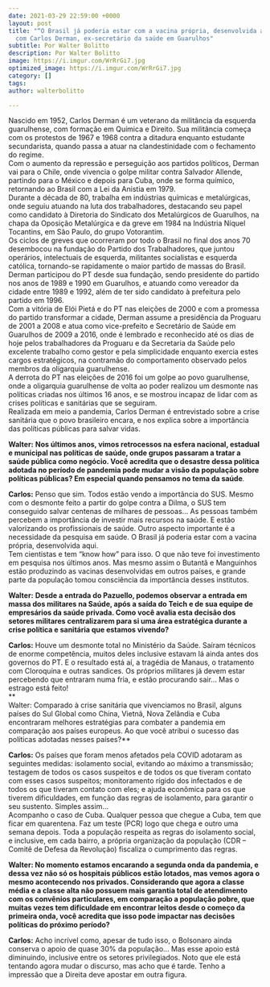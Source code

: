 ```yaml
---
date: 2021-03-29 22:59:00 +0000
layout: post
title: "“O Brasil já poderia estar com a vacina própria, desenvolvida aqui.”, entrevista
  com Carlos Derman, ex-secretário da saúde em Guarulhos"
subtitle: Por Walter Bolitto
description: Por Walter Bolitto
image: https://i.imgur.com/WrRrGi7.jpg
optimized_image: https://i.imgur.com/WrRrGi7.jpg
category: []
tags: 
author: walterbolitto

---
```

Nascido em 1952, Carlos Derman é um veterano da militância da esquerda guarulhense, com formação em Química e Direito. Sua militância começa com os protestos de 1967 e 1968 contra a ditadura enquanto estudante secundarista, quando passa a atuar na clandestinidade com o fechamento do regime.   
Com o aumento da repressão e perseguição aos partidos políticos, Derman vai para o Chile, onde vivencia o golpe militar contra Salvador Allende, partindo para o México e depois para Cuba, onde se forma químico, retornando ao Brasil com a Lei da Anistia em 1979.  
Durante a década de 80, trabalha em indústrias químicas e metalúrgicas, onde seguiu atuando na luta dos trabalhadores, destacando seu papel como candidato à Diretoria do Sindicato dos Metalúrgicos de Guarulhos, na chapa da Oposição Metalúrgica e da greve em 1984 na Indústria Níquel Tocantins, em São Paulo, do grupo Votorantim.  
Os ciclos de greves que ocorreram por todo o Brasil no final dos anos 70 desembocou na fundação do Partido dos Trabalhadores, que juntou operários, intelectuais de esquerda, militantes socialistas e esquerda católica, tornando-se rapidamente o maior partido de massas do Brasil. Derman participou do PT desde sua fundação, sendo presidente do partido nos anos de 1989 e 1990 em Guarulhos, e atuando como vereador da cidade entre 1989 e 1992, além de ter sido candidato à prefeitura pelo partido em 1996.  
Com a vitória de Elói Pietá e do PT nas eleições de 2000 e com a promessa do partido transformar a cidade, Derman assume a presidência da Proguaru de 2001 a 2008 e atua como vice-prefeito e Secretário de Saúde em Guarulhos de 2009 a 2016, onde é lembrado e reconhecido até os dias de hoje pelos trabalhadores da Proguaru e da Secretaria da Saúde pelo excelente trabalho como gestor e pela simplicidade enquanto exercia estes cargos estratégicos, na contramão do comportamento observado pelos membros da oligarquia guarulhense.   
A derrota do PT nas eleições de 2016 foi um golpe ao povo guarulhense, onde a oligarquia guarulhense de volta ao poder realizou um desmonte nas políticas criadas nos últimos 16 anos, e se mostrou incapaz de lidar com as crises políticas e sanitárias que se seguiram.  
Realizada em meio a pandemia, Carlos Derman é entrevistado sobre a crise sanitária que o povo brasileiro encara, e nos explica sobre a importância das políticas públicas para salvar vidas.  
   
**Walter:** **Nos últimos anos, vimos retrocessos na esfera nacional, estadual e municipal nas políticas de saúde, onde grupos passaram a tratar a saúde pública como negócio. Você acredita que o desastre dessa política adotada no período de pandemia pode mudar a visão da população sobre políticas públicas? Em especial quando pensamos no tema da saúde**_._  
   
**Carlos:** Penso que sim. Todos estão vendo a importância do SUS. Mesmo com o desmonte feito a partir do golpe contra a Dilma, o SUS tem conseguido salvar centenas de milhares de pessoas... As pessoas também percebem a importância de investir mais recursos na saúde. E estão valorizando os profissionais de saúde. Outro aspecto importante é a necessidade da pesquisa em saúde. O Brasil já poderia estar com a vacina própria, desenvolvida aqui.  
Tem cientistas e tem “know how” para isso. O que não teve foi investimento em pesquisa nos últimos anos. Mas mesmo assim o Butantã e Manguinhos estão produzindo as vacinas desenvolvidas em outros países, e grande parte da população tomou consciência da importância desses institutos.   
   
**Walter:** **Desde a entrada do Pazuello, podemos observar a entrada em massa dos militares na Saúde, após a saída do Teich e de sua equipe de empresários da saúde privada. Como você avalia esta decisão dos setores militares centralizarem para si uma área estratégica durante a crise política e sanitária que estamos vivendo?**  
   
**Carlos:** Houve um desmonte total no Ministério da Saúde. Saíram técnicos de enorme competência, muitos deles inclusive estavam lá ainda antes dos governos do PT. E o resultado está aí, a tragédia de Manaus, o tratamento com Cloroquina e outras sandices. Os próprios militares já devem estar percebendo que entraram numa fria, e estão procurando sair... Mas o estrago está feito!  
 **  
Walter: Comparado à crise sanitária que vivenciamos no Brasil, alguns países do Sul Global como China, Vietnã, Nova Zelândia e Cuba encontraram melhores estratégias para combater a pandemia em comparação aos países europeus. Ao que você atribui o sucesso das políticas adotadas nesses países?**  
   
**Carlos:** Os países que foram menos afetados pela COVID adotaram as seguintes medidas: isolamento social, evitando ao máximo a transmissão; testagem de todos os casos suspeitos e de todos os que tiveram contato com esses casos suspeitos; monitoramento rígido dos infectados e de todos os que tiveram contato com eles; e ajuda econômica para os que tiverem dificuldades, em função das regras de isolamento, para garantir o seu sustento. Simples assim...  
 Acompanho o caso de Cuba. Qualquer pessoa que chegue a Cuba, tem que ficar em quarentena. Faz um teste (PCR) logo que chega e outro uma semana depois. Toda a população respeita as regras do isolamento social, e inclusive, em cada bairro, a própria organização da população (CDR – Comitê de Defesa da Revolução) fiscaliza o cumprimento das regras.  
   
**Walter: No momento estamos encarando a segunda onda da pandemia, e dessa vez não só os hospitais públicos estão lotados, mas vemos agora o mesmo acontecendo nos privados. Considerando que agora a classe média e a classe alta não possuem mais garantia total de atendimento com os convênios particulares, em comparação a população pobre, que muitas vezes tem dificuldade em encontrar leitos desde o começo da primeira onda, você acredita que isso pode impactar nas decisões políticas do próximo período?**  
   
**Carlos:** Acho incrível como, apesar de tudo isso, o Bolsonaro ainda conserva o apoio de quase 30% da população... Mas esse apoio está diminuindo, inclusive entre os setores privilegiados. Noto que ele está tentando agora mudar o discurso, mas acho que é tarde. Tenho a impressão que a Direita deve apostar em outra figura.